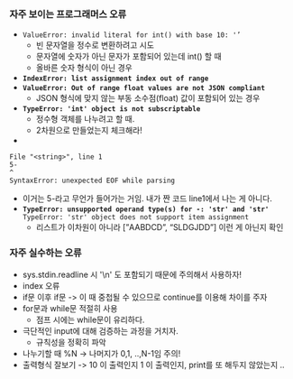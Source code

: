 ### 자주 보이는 프로그래머스 오류

- `ValueError: invalid literal for int() with base 10: '’`
    - 빈 문자열을 정수로 변환하려고 시도
    - 문자열에 숫자가 아닌 문자가 포함되어 있는데 int() 할 때
    - 올바른 숫자 형식이 아닌 경우
- **`IndexError: list assignment index out of range`**
- **`ValueError: Out of range float values are not JSON compliant`**
    - JSON 형식에 맞지 않는 부동 소수점(float) 값이 포함되어 있는 경우
- **`TypeError: 'int' object is not subscriptable`**
    - 정수형 객체를 나누려고 할 때.
    - 2차원으로 만들었는지 체크해라!
- 
```
File "<string>", line 1
5-
^
SyntaxError: unexpected EOF while parsing
```
  - 이거는 5-라고 무언가 들어가는 거임. 내가 짠 코드 line1에서 나는 게 아니다.
- **`TypeError: unsupported operand type(s) for -: 'str' and 'str'`**   
`TypeError: 'str' object does not support item assignment`
    - 리스트가 이차원이 아니라 [”AABDCD”, “SLDGJDD”] 이런 게 아닌지 확인


### 자주 실수하는 오류
- sys.stdin.readline 시 '\n' 도 포함되기 때문에 주의해서 사용하자!
- index 오류
- if문 이후 if문 -> 이 때 중첩될 수 있으므로 continue를 이용해 차이를 주자
- for문과 while문 적절히 사용 
  - 점프 시에는 while문이 유리하다.
- 극단적인 input에 대해 검증하는 과정을 거치자.
  - 규칙성을 정확히 파악
- 나누기할 때 %N -> 나머지가 0,1, ..,N-1임 주의!
- 출력형식 잘보기 -> 10 이 출력인지 1 이 출력인지, print를 또 해두지 않았는지 ..